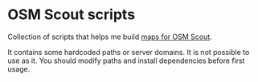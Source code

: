 # OSM Scout scripts

Collection of scripts that helps me build [maps for OSM Scout](https://osmscout.karry.cz/).

It contains some hardcoded paths or server domains. 
It is not possible to use as it. You should modify paths 
and install dependencies before first usage.
